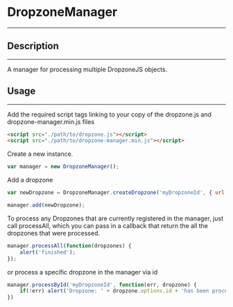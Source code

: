 # DropzoneManager
---

## Description
---
A manager for processing multiple DropzoneJS objects. 

## Usage
---
Add the required script tags linking to your copy of the dropzone.js and dropzone-manager.min.js files
```html 
<script src="./path/to/dropzone.js"></script>
<script src="./path/to/dropzone-manager.min.js"></script>
```
Create a new instance. 
```javascript
var manager = new DropzoneManager();
```
Add a dropzone
```javascript
var newDropzone = DropzoneManager.createDropzone('myDropzoneId', { url: "/url/to/post"}));

manager.add(newDropzone);
````
To process any Dropzones that are currently registered in the manager, just call processAll, which you can pass in a callback that return the all the dropzones that were processed.
```javascript
manager.processAll(function(dropzones) {
	alert('finished');
});
```
or process a specific dropzone in the manager via id
```javascript
manager.processById('myDropzoneId', function(err, dropzone) {
	if(!err) alert('Dropzone: ' + dropzone.options.id + 'has been processed');
})
```